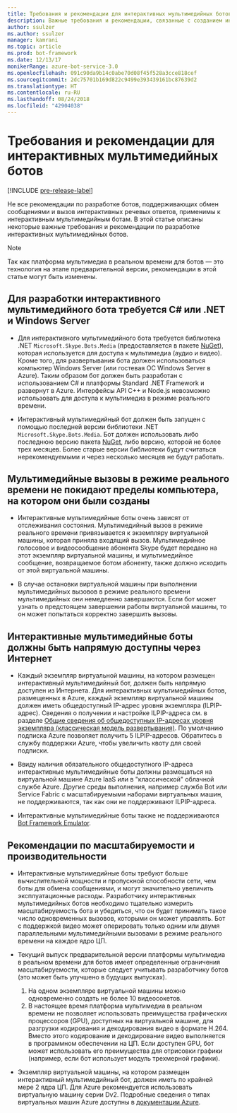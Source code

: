 ```yaml
---
title: Требования и рекомендации для интерактивных мультимедийных ботов | Документация Майкрософт
description: Важные требования и рекомендации, связанные с созданием интерактивных мультимедийных ботов для Skype с помощью пакета SDK Bot Builder для .NET.
author: ssulzer
ms.author: ssulzer
manager: kamrani
ms.topic: article
ms.prod: bot-framework
ms.date: 12/13/17
monikerRange: azure-bot-service-3.0
ms.openlocfilehash: 091c90da9b14c0abe70d08f45f528a3cce818cef
ms.sourcegitcommit: 2dc75701b169d822c9499e393439161bc87639d2
ms.translationtype: HT
ms.contentlocale: ru-RU
ms.lasthandoff: 08/24/2018
ms.locfileid: "42904038"
---
```

# <a name="requirements-and-considerations-for-real-time-media-bots"></a>Требования и рекомендации для интерактивных мультимедийных ботов

[!INCLUDE [pre-release-label](../includes/pre-release-label-v3.md)]

Не все рекомендации по разработке ботов, поддерживающих обмен сообщениями и вызов интерактивных речевых ответов, применимы к интерактивным мультимедийным ботам. В этой статье описаны некоторые важные требования и рекомендации по разработке интерактивных мультимедийных ботов. 

> [!NOTE]
> Так как платформа мультимедиа в реальном времени для ботов — это технология на этапе предварительной версии, рекомендации в этой статье могут быть изменены.

## <a name="real-time-media-bot-development-requires-cnet-and-windows-server"></a>Для разработки интерактивного мультимедийного бота требуется C# или .NET и Windows Server

- Для интерактивного мультимедийного бота требуется библиотека .NET `Microsoft.Skype.Bots.Media` (предоставляется в пакете <a href="https://www.nuget.org/" target="_blank">NuGet</a>), которая используется для доступа к мультимедиа (аудио и видео). Кроме того, для развертывания бота должен использоваться компьютер Windows Server (или гостевая ОС Windows Server в Azure). Таким образом бот должен быть разработан с использованием C# и платформы Standard .NET Framework и развернут в Azure. Интерфейсы API C++ и Node.js невозможно использовать для доступа к мультимедиа в режиме реального времени.

- Интерактивный мультимедийный бот должен быть запущен с помощью последней версии библиотеки .NET `Microsoft.Skype.Bots.Media`. Бот должен использовать либо последнюю версию пакета <a href="https://www.nuget.org/" target="_blank">NuGet</a>, либо версию, которой не более трех месяцев. Более старые версии библиотеки будут считаться нерекомендуемыми и через несколько месяцев не будут работать.

## <a name="real-time-media-calls-stay-on-the-machine-where-they-were-created"></a>Мультимедийные вызовы в режиме реального времени не покидают пределы компьютера, на котором они были созданы

- Интерактивные мультимедийные боты очень зависят от отслеживания состояния. Мультимедийный вызов в режиме реального времени привязывается к экземпляру виртуальной машины, которая приняла входящий вызов. Мультимедийное голосовое и видеосообщение абонента Skype будет передано на этот экземпляр виртуальной машины, и мультимедийное сообщение, возвращаемое ботом абоненту, также должно исходить от этой виртуальной машины.

- В случае остановки виртуальной машины при выполнении мультимедийных вызовов в режиме реального времени мультимедийных они немедленно завершаются. Если бот может узнать о предстоящем завершении работы виртуальной машины, то он может попытаться корректно завершить вызовы.

## <a name="real-time-media-bots-must-be-directly-accessible-on-the-internet"></a>Интерактивные мультимедийные боты должны быть напрямую доступны через Интернет

- Каждый экземпляр виртуальной машины, на котором размещен интерактивный мультимедийный бот, должен быть напрямую доступен из Интернета. Для интерактивных мультимедийных ботов, размещенных в Azure, каждый экземпляр виртуальной машины должен иметь общедоступный IP-адрес уровня экземпляра (ILPIP-адрес). Сведения о получении и настройке ILPIP-адреса см. в разделе <a href="/azure/virtual-network/virtual-networks-instance-level-public-ip" target="_blank">Общие сведения об общедоступных IP-адресах уровня экземпляра (классическая модель развертывания)</a>. По умолчанию подписка Azure позволяет получить 5 ILPIP-адресов. Обратитесь в службу поддержки Azure, чтобы увеличить квоту для своей подписки.

- Ввиду наличия обязательного общедоступного IP-адреса интерактивные мультимедийные боты должны размещаться на виртуальной машине Azure IaaS или в "классической" облачной службе Azure. Другие среды выполнения, например служба Bot или Service Fabric с масштабируемыми наборами виртуальных машин, не поддерживаются, так как они не поддерживают ILPIP-адреса.

- Интерактивные мультимедийные боты также не поддерживаются [Bot Framework Emulator](../bot-service-debug-emulator.md).

## <a name="scalability-and-performance-considerations"></a>Рекомендации по масштабируемости и производительности

- Интерактивные мультимедийные боты требуют больше вычислительной мощности и пропускной способности сети, чем боты для обмена сообщениями, и могут значительно увеличить эксплуатационные расходы. Разработчику интерактивных мультимедийных ботов необходимо тщательно измерить масштабируемость бота и убедиться, что он будет принимать такое число одновременных вызовов, которыми он может управлять. Бот с поддержкой видео может оперировать только одним или двумя параллельными мультимедийными вызовами в режиме реального времени на каждое ядро ЦП.

- Текущий выпуск предварительной версии платформы мультимедиа в реальном времени для ботов имеет определенные ограничения масштабируемости, которые следует учитывать разработчику ботов (это может быть улучшено в будущих выпусках). 
  1. На одном экземпляре виртуальной машины можно одновременно создать не более 10 видеосокетов.
  2. В настоящее время платформа мультимедиа в реальном времени не позволяет использовать преимущества графических процессоров (GPU), доступных на виртуальной машине, для разгрузки кодирования и декодирования видео в формате H.264. Вместо этого кодирование и декодирование видео выполняется в программном обеспечении на ЦП. Если доступен GPU, бот может использовать его преимущества для отрисовки графики (например, если бот использует модуль трехмерной графики).

- Экземпляр виртуальной машины, на котором размещен интерактивный мультимедийный бот, должен иметь по крайней мере 2 ядра ЦП. Для Azure рекомендуется использовать виртуальную машину серии Dv2. Подробные сведения о типах виртуальных машин Azure доступны в <a href="/azure/virtual-machines/windows/sizes-general" target="_blank">документации Azure</a>. 
